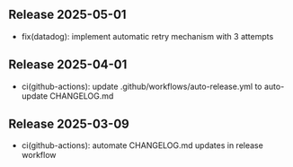 ## Release 2025-05-01

- fix(datadog): implement automatic retry mechanism with 3 attempts

## Release 2025-04-01

- ci(github-actions): update .github/workflows/auto-release.yml to auto-update CHANGELOG.md

## Release 2025-03-09

- ci(github-actions): automate CHANGELOG.md updates in release workflow

